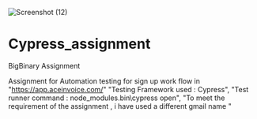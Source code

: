 ![Screenshot (12)](https://user-images.githubusercontent.com/76429397/111879897-68d52700-89ce-11eb-870c-bccd2e9ae05b.png)
# Cypress_assignment
BigBinary Assignment

Assignment for Automation testing for sign up work flow in "https://app.aceinvoice.com/"
"Testing Framework used : Cypress",
"Test runner command : node_modules\.bin\cypress open",
"To meet the requirement of the assignment , i have used a different gmail name "
